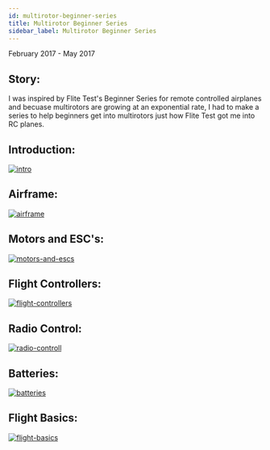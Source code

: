 ```yaml
---
id: multirotor-beginner-series
title: Multirotor Beginner Series
sidebar_label: Multirotor Beginner Series
---
```

February 2017 - May 2017

## Story:

I was inspired by Flite Test's Beginner Series for remote controlled airplanes and becuase multirotors are growing at an exponential rate, I had to make a series to help beginners get into multirotors just how Flite Test got me into RC planes. 

## Introduction:

[![intro](assets/tutorials/multirotor-beginner-series/intro.jpg)](https://www.youtube.com/watch?v=S6BasK2hLYc)

## Airframe:

[![airframe](assets/tutorials/multirotor-beginner-series/airframe.jpg)](https://www.youtube.com/watch?v=Sii7-mvYQg4)

## Motors and ESC's:

[![motors-and-escs](assets/tutorials/multirotor-beginner-series/motors-and-escs.jpg)](https://www.youtube.com/watch?v=hGYeILpkjIo)

## Flight Controllers:

[![flight-controllers](assets/tutorials/multirotor-beginner-series/flight-controllers.jpg)](https://www.youtube.com/watch?v=Z3IycI35zy0)

## Radio Control:

[![radio-controll](assets/tutorials/multirotor-beginner-series/radio-controll.jpg)](https://www.youtube.com/watch?v=YbsvaKexCP4)

## Batteries:

[![batteries](assets/tutorials/multirotor-beginner-series/batteries.jpg)](https://www.youtube.com/watch?v=HVWW-OjpmJo)

## Flight Basics:
[![flight-basics](assets/tutorials/multirotor-beginner-series/flight-basics.jpg)](https://www.youtube.com/watch?v=HBCX2GXuUI4)